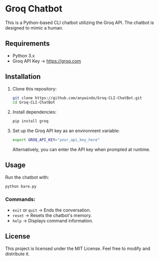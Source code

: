 # Groq Chatbot

This is a Python-based CLI chatbot utilizing the Groq API. The chatbot is designed to mimic a human.

## Requirements
- Python 3.x 
- Groq API Key → https://groq.com

## Installation
1. Clone this repository:
   ```sh
   git clone https://github.com/anywindo/Groq-CLI-ChatBot.git
   cd Groq-CLI-ChatBot
   ```
2. Install dependencies:
   ```sh
   pip install groq
   ```
3. Set up the Groq API key as an environment variable:
   ```sh
   export GROQ_API_KEY="your_api_key_here"
   ```
   Alternatively, you can enter the API key when prompted at runtime.

## Usage
Run the chatbot with:
```sh
python bare.py
```

### Commands:
- `exit` or `quit` → Ends the conversation.
- `reset` → Resets the chatbot's memory.
- `help` → Displays command information.

## License
This project is licensed under the MIT License. Feel free to modify and distribute it.
